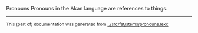 Pronouns
Pronouns in the Akan language are references to things.


* * *
<small>This (part of) documentation was generated from [../src/fst/stems/pronouns.lexc](http://github.com/giellalt/lang-aka/blob/main/../src/fst/stems/pronouns.lexc)</small>